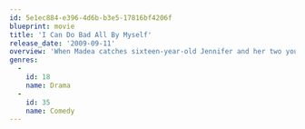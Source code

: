 ```yaml
---
id: 5e1ec884-e396-4d6b-b3e5-17816bf4206f
blueprint: movie
title: 'I Can Do Bad All By Myself'
release_date: '2009-09-11'
overview: 'When Madea catches sixteen-year-old Jennifer and her two younger brothers looting her home, she decides to take matters into her own hands and delivers the young delinquents to the only relative they have: their aunt April. A heavy-drinking nightclub singer who lives off of Raymond, her married boyfriend, April wants nothing to do with the kids.'
genres:
  -
    id: 18
    name: Drama
  -
    id: 35
    name: Comedy
---
```

